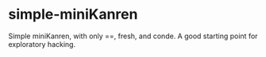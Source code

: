 simple-miniKanren
=================

Simple miniKanren, with only ==, fresh, and conde.
A good starting point for exploratory hacking.